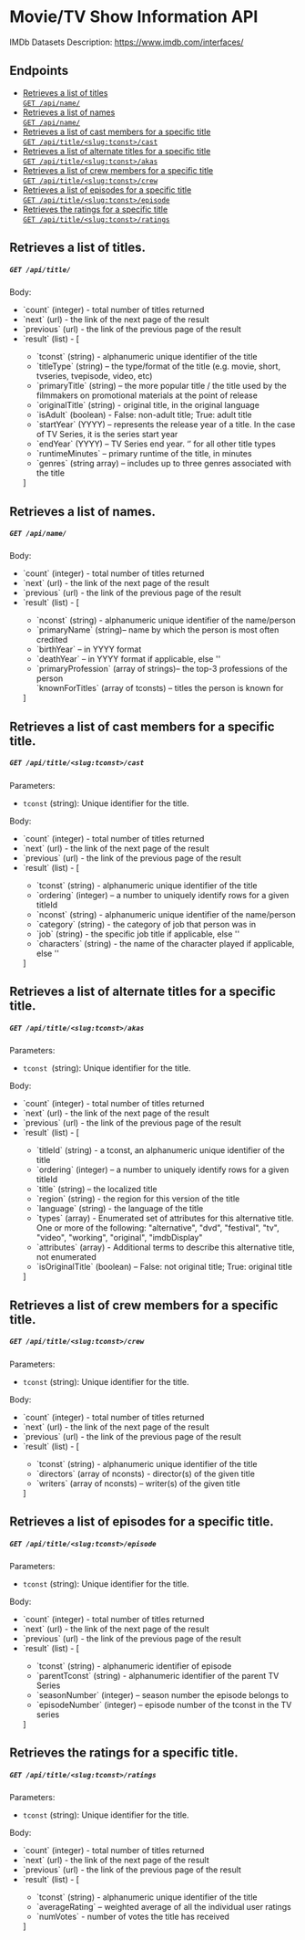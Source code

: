 # Movie/TV Show Information API

IMDb Datasets Description: https://www.imdb.com/interfaces/

## Endpoints

- [Retrieves a list of titles  
   `GET /api/name/`](#retrieves-a-list-of-titles)
- [Retrieves a list of names  
   `GET /api/name/`](#retrieves-a-list-of-names)
- [Retrieves a list of cast members for a specific title  
  `GET /api/title/<slug:tconst>/cast`](#retrieves-a-list-of-cast-members-for-a-specific-title)
- [Retrieves a list of alternate titles for a specific title  
  `GET /api/title/<slug:tconst>/akas`](#retrieves-a-list-of-alternate-titles-for-a-specific-title)
- [Retrieves a list of crew members for a specific title  
  `GET /api/title/<slug:tconst>/crew`](#retrieves-a-list-of-crew-members-for-a-specific-title)
- [Retrieves a list of episodes for a specific title  
   `GET /api/title/<slug:tconst>/episode`](#retrieves-a-list-of-episodes-for-a-specific-title)
- [Retrieves the ratings for a specific title  
  `GET /api/title/<slug:tconst>/ratings`](#retrieves-the-ratings-for-a-specific-title)

## Retrieves a list of titles.

##### `GET /api/title/`

Body:

<ul>
<li>`count` (integer) - total number of titles returned  </li>
<li>`next` (url) - the link of the next page of the result  </li>
<li>`previous` (url) - the link of the previous page of the result  </li>
<li>`result` (list) - [</li>
  <ul>
<li>`tconst` (string) - alphanumeric unique identifier of the title</li>
<li>`titleType` (string) – the type/format of the title (e.g. movie, short, tvseries, tvepisode, video, etc)</li>
<li>`primaryTitle` (string) – the more popular title / the title used by the filmmakers on promotional materials at the point of release</li>
<li>`originalTitle` (string) - original title, in the original language</li>
<li>`isAdult` (boolean) - False: non-adult title; True: adult title</li>
<li>`startYear` (YYYY) – represents the release year of a title. In the case of TV Series, it is the series start year</li>
<li>`endYear` (YYYY) – TV Series end year. ‘’ for all other title types</li>
<li>`runtimeMinutes` – primary runtime of the title, in minutes</li>
<li>`genres` (string array) – includes up to three genres associated with the title</li>
 </ul>
]</ul>

## Retrieves a list of names.

##### `GET /api/name/`

Body:

<ul>
<li>`count` (integer) - total number of titles returned  </li>
<li>`next` (url) - the link of the next page of the result  </li>
<li>`previous` (url) - the link of the previous page of the result  </li>
<li>`result` (list) - [</li>
  <ul>
<li>`nconst` (string) - alphanumeric unique identifier of the name/person  </li>
<li>`primaryName` (string)– name by which the person is most often credited  </li>
<li>`birthYear` – in YYYY format  </li>
<li>`deathYear` – in YYYY format if applicable, else ''  </li>
<li>`primaryProfession` (array of strings)– the top-3 professions of the person  </li>
`knownForTitles` (array of tconsts) – titles the person is known for</li>
</ul>
]</ul>

## Retrieves a list of cast members for a specific title.

##### `GET /api/title/<slug:tconst>/cast`

Parameters:

- `tconst` (string): Unique identifier for the title.

Body:

<ul>
<li>`count` (integer) - total number of titles returned  </li>
<li>`next` (url) - the link of the next page of the result  </li>
<li>`previous` (url) - the link of the previous page of the result  </li>
<li>`result` (list) - [</li>
  <ul>
<li>`tconst` (string) - alphanumeric unique identifier of the title  </li>
<li>`ordering` (integer) – a number to uniquely identify rows for a given titleId  </li>
<li>`nconst` (string) - alphanumeric unique identifier of the name/person  </li>
<li>`category` (string) - the category of job that person was in  </li>
<li>`job` (string) - the specific job title if applicable, else ''  </li>
<li>`characters` (string) - the name of the character played if applicable, else ''</li>
</ul>
]</ul>

## Retrieves a list of alternate titles for a specific title.

##### `GET /api/title/<slug:tconst>/akas`

Parameters:

- `tconst `(string): Unique identifier for the title.

Body:

<ul>
<li>`count` (integer) - total number of titles returned  </li>
<li>`next` (url) - the link of the next page of the result  </li>
<li>`previous` (url) - the link of the previous page of the result  </li>
<li>`result` (list) - [</li>
  <ul>
<li>`titleId` (string) - a tconst, an alphanumeric unique identifier of the title </li> 
<li>`ordering` (integer) – a number to uniquely identify rows for a given titleId </li> 
<li>`title` (string) – the localized title  </li>
<li>`region` (string) - the region for this version of the title  </li>
<li>`language` (string) - the language of the title  </li>
<li>`types` (array) - Enumerated set of attributes for this alternative title. One or more of the following: "alternative", "dvd", "festival", "tv", "video", "working", "original", "imdbDisplay"  </li>
<li>`attributes` (array) - Additional terms to describe this alternative title, not enumerated  </li>
<li>`isOriginalTitle` (boolean) – False: not original title; True: original title</li>
</ul>
]</ul>

## Retrieves a list of crew members for a specific title.

##### `GET /api/title/<slug:tconst>/crew`

Parameters:

- `tconst` (string): Unique identifier for the title.

Body:

<ul>
<li>`count` (integer) - total number of titles returned  </li>
<li>`next` (url) - the link of the next page of the result  </li>
<li>`previous` (url) - the link of the previous page of the result  </li>
<li>`result` (list) - [</li>
  <ul>
<li>`tconst` (string) - alphanumeric unique identifier of the title  </li>
<li>`directors` (array of nconsts) - director(s) of the given title  </li>
<li>`writers` (array of nconsts) – writer(s) of the given title</li>
</ul>
]</ul>

## Retrieves a list of episodes for a specific title.

##### `GET /api/title/<slug:tconst>/episode`

Parameters:

- `tconst` (string): Unique identifier for the title.

Body:

<ul>
<li>`count` (integer) - total number of titles returned  </li>
<li>`next` (url) - the link of the next page of the result  </li>
<li>`previous` (url) - the link of the previous page of the result  </li>
<li>`result` (list) - [</li>
  <ul>
<li>`tconst` (string) - alphanumeric identifier of episode  </li>
<li>`parentTconst` (string) - alphanumeric identifier of the parent TV Series  </li>
<li>`seasonNumber` (integer) – season number the episode belongs to  </li>
<li>`episodeNumber` (integer) – episode number of the tconst in the TV series</li>
</ul>
]</ul>

## Retrieves the ratings for a specific title.

##### `GET /api/title/<slug:tconst>/ratings`

Parameters:

- `tconst` (string): Unique identifier for the title.

Body:

<ul>
<li>`count` (integer) - total number of titles returned  </li>
<li>`next` (url) - the link of the next page of the result  </li>
<li>`previous` (url) - the link of the previous page of the result  </li>
<li>`result` (list) - [</li>
  <ul>
<li>`tconst` (string) - alphanumeric unique identifier of the title  </li>
<li>`averageRating` – weighted average of all the individual user ratings  </li>
<li>`numVotes` - number of votes the title has received</li>
</ul>
]</ul>
